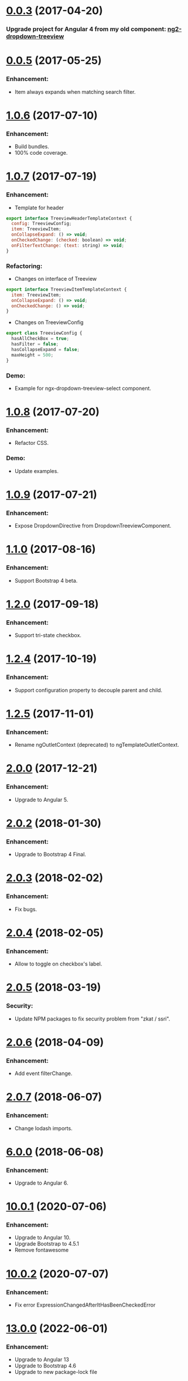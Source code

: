 <a name="0.0.3"></a>

# [0.0.3](https://www.npmjs.com/package/ngx-treeview) (2017-04-20)

### Upgrade project for Angular 4 from my old component: [ng2-dropdown-treeview](https://www.npmjs.com/package/ng2-dropdown-treeview)

# [0.0.5](https://www.npmjs.com/package/ngx-treeview) (2017-05-25)

### Enhancement:

- Item always expands when matching search filter.

# [1.0.6](https://www.npmjs.com/package/ngx-treeview) (2017-07-10)

### Enhancement:

- Build bundles.
- 100% code coverage.

# [1.0.7](https://www.npmjs.com/package/ngx-treeview) (2017-07-19)

### Enhancement:

- Template for header

```js
export interface TreeviewHeaderTemplateContext {
  config: TreeviewConfig;
  item: TreeviewItem;
  onCollapseExpand: () => void;
  onCheckedChange: (checked: boolean) => void;
  onFilterTextChange: (text: string) => void;
}
```

### Refactoring:

- Changes on interface of Treeview

```js
export interface TreeviewItemTemplateContext {
  item: TreeviewItem;
  onCollapseExpand: () => void;
  onCheckedChange: () => void;
}
```

- Changes on TreeviewConfig

```js
export class TreeviewConfig {
  hasAllCheckBox = true;
  hasFilter = false;
  hasCollapseExpand = false;
  maxHeight = 500;
}
```

### Demo:

- Example for ngx-dropdown-treeview-select component.

# [1.0.8](https://www.npmjs.com/package/ngx-treeview) (2017-07-20)

### Enhancement:

- Refactor CSS.

### Demo:

- Update examples.

# [1.0.9](https://www.npmjs.com/package/ngx-treeview) (2017-07-21)

### Enhancement:

- Expose DropdownDirective from DropdownTreeviewComponent.

# [1.1.0](https://www.npmjs.com/package/ngx-treeview) (2017-08-16)

### Enhancement:

- Support Bootstrap 4 beta.

# [1.2.0](https://www.npmjs.com/package/ngx-treeview) (2017-09-18)

### Enhancement:

- Support tri-state checkbox.

# [1.2.4](https://www.npmjs.com/package/ngx-treeview) (2017-10-19)

### Enhancement:

- Support configuration property to decouple parent and child.

# [1.2.5](https://www.npmjs.com/package/ngx-treeview) (2017-11-01)

### Enhancement:

- Rename ngOutletContext (deprecated) to ngTemplateOutletContext.

# [2.0.0](https://www.npmjs.com/package/ngx-treeview) (2017-12-21)

### Enhancement:

- Upgrade to Angular 5.

# [2.0.2](https://www.npmjs.com/package/ngx-treeview) (2018-01-30)

### Enhancement:

- Upgrade to Bootstrap 4 Final.

# [2.0.3](https://www.npmjs.com/package/ngx-treeview) (2018-02-02)

### Enhancement:

- Fix bugs.

# [2.0.4](https://www.npmjs.com/package/ngx-treeview) (2018-02-05)

### Enhancement:

- Allow to toggle on checkbox's label.

# [2.0.5](https://www.npmjs.com/package/ngx-treeview) (2018-03-19)

### Security:

- Update NPM packages to fix security problem from "zkat / ssri".

# [2.0.6](https://www.npmjs.com/package/ngx-treeview) (2018-04-09)

### Enhancement:

- Add event filterChange.

# [2.0.7](https://www.npmjs.com/package/ngx-treeview) (2018-06-07)

### Enhancement:

- Change lodash imports.

# [6.0.0](https://www.npmjs.com/package/ngx-treeview) (2018-06-08)

### Enhancement:

- Upgrade to Angular 6.

# [10.0.1](https://www.npmjs.com/package/ngx-treeview) (2020-07-06)

### Enhancement:

- Upgrade to Angular 10.
- Upgrade Bootstrap to 4.5.1
- Remove fontawesome

# [10.0.2](https://www.npmjs.com/package/ngx-treeview) (2020-07-07)

### Enhancement:

- Fix error ExpressionChangedAfterItHasBeenCheckedError

# [13.0.0](https://www.npmjs.com/package/@mkdev404/ngx-treeview) (2022-06-01)

### Enhancement:

- Upgrade to Angular 13
- Upgrade to Bootstrap 4.6
- Upgrade to new package-lock file
